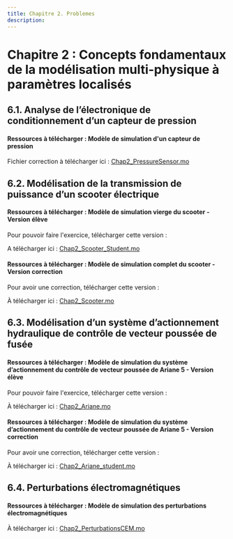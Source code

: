 ```yaml
---
title: Chapitre 2. Problemes
description: 
---
```

# Chapitre 2 : Concepts fondamentaux de la modélisation multi-physique à paramètres localisés   
  


## 6.1. Analyse de l’électronique de conditionnement d’un capteur de pression

#### Ressources à télécharger : Modèle de simulation d'un capteur de pression  

Fichier correction à télécharger ici : [Chap2_PressureSensor.mo](../files/Chap2_PressureSensor.mo)    




## 6.2. Modélisation de la transmission de puissance d’un scooter électrique


#### Ressources à télécharger : Modèle de simulation vierge du scooter - Version élève
Pour pouvoir faire l'exercice, télécharger cette version :     

A télécharger ici : [Chap2_Scooter_Student.mo](../files/Chap2_Scooter_Student.mo)


#### Ressources à télécharger : Modèle de simulation complet  du scooter - Version correction
Pour avoir une correction, télécharger cette version : 

À télécharger ici : [Chap2_Scooter.mo](../files/Chap2_Scooter.mo)    



## 6.3.	Modélisation d’un système d’actionnement hydraulique de contrôle de vecteur poussée de fusée  

#### Ressources à télécharger : Modèle de simulation du système d’actionnement du contrôle de vecteur poussée de Ariane 5 - Version élève

Pour pouvoir faire l'exercice, télécharger cette version :     

À télécharger ici : [Chap2_Ariane.mo](../files/Chap2_Ariane.mo)    

#### Ressources à télécharger : Modèle de simulation du système d’actionnement du contrôle de vecteur poussée de Ariane 5 - Version correction

Pour avoir une correction, télécharger cette version : 

À télécharger ici : [Chap2_Ariane_student.mo](../files/Chap2_Ariane_student.mo)    


## 6.4.	Perturbations électromagnétiques

#### Ressources à télécharger : Modèle de simulation des perturbations électromagnétiques

À télécharger ici : [Chap2_PerturbationsCEM.mo](../files/Chap2_PerturbationsCEM.mo)    


